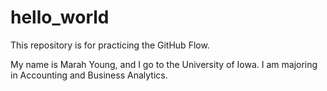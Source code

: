 # hello_world
This repository is for practicing the GitHub Flow.

My name is Marah Young, and I go to the University of Iowa. I am majoring in Accounting and Business Analytics.
